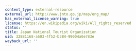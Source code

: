 ```yaml
---
content_type: external-resource
external_url: http://www.jnto.go.jp/map/eng_map/
has_external_license_warning: true
license: https://en.wikipedia.org/wiki/All_rights_reserved
status: ''
title: Japan National Tourist Organization
uid: 32881168-a603-4f52-b384-99004a0e783e
wayback_url: ''
---
```

